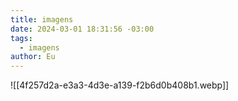 ```yaml
---
title: imagens
date: 2024-03-01 18:31:56 -03:00
tags:
  - imagens
author: Eu
---
```

![[4f257d2a-e3a3-4d3e-a139-f2b6d0b408b1.webp]]